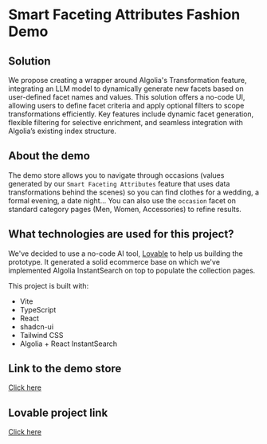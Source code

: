 # Smart Faceting Attributes Fashion Demo

## Solution
We propose creating a wrapper around Algolia's Transformation feature, integrating an LLM model to dynamically generate new facets based on user-defined facet names and values. This solution offers a no-code UI, allowing users to define facet criteria and apply optional filters to scope transformations efficiently. Key features include dynamic facet generation, flexible filtering for selective enrichment, and seamless integration with Algolia’s existing index structure.

## About the demo
The demo store allows you to navigate through occasions (values generated by our `Smart Faceting Attributes` feature that uses data transformations behind the scenes) so you can find clothes for a wedding, a formal evening, a date night...
You can also use the `occasion` facet on standard category pages (Men, Women, Accessories) to refine results.

## What technologies are used for this project?

We've decided to use a no-code AI tool, [Lovable](https://lovable.dev/) to help us building the prototype. It generated a solid ecommerce base on which we've implemented Algolia InstantSearch on top to populate the collection pages.

This project is built with:

- Vite
- TypeScript
- React
- shadcn-ui
- Tailwind CSS
- Algolia + React InstantSearch

## Link to the demo store

[Click here](https://preview--fashion-flare-navigator.lovable.app/)

## Lovable project link

[Click here](https://lovable.dev/projects/58ac25d5-d7b5-4551-a253-5473a7234333)

